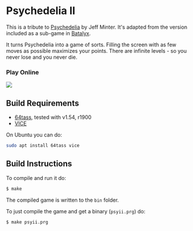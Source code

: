 # Psychedelia II
This is a tribute to [Psychedelia][psychedelia] by Jeff Minter. It's adapted from
the version included as a sub-game in [Batalyx][batalyx].

It turns Psychedelia into a game of sorts. Filling the screen with as few moves as possible
maximizes your points. There are infinite levels - so you never lose and you never die.

### Play Online

[<img src="https://img.shields.io/badge/Latest%20Release-Play%20Online-purple.svg">](https://mwenge.github.io/psyII/bin)


## Build Requirements
* [64tass][64tass], tested with v1.54, r1900
* [VICE][vice]

On Ubuntu you can do:
```sh
sudo apt install 64tass vice
```

## Build Instructions
To compile and run it do:

```sh
$ make
```
The compiled game is written to the `bin` folder. 

To just compile the game and get a binary (`psyii.prg`) do:

```sh
$ make psyii.prg
```
[64tass]: http://tass64.sourceforge.net/
[vice]: http://vice-emu.sourceforge.net/
[Psychedelia]: https://github.com/mwenge/psychedelia
[Batalyx]: https://github.com/mwenge/batalyx
